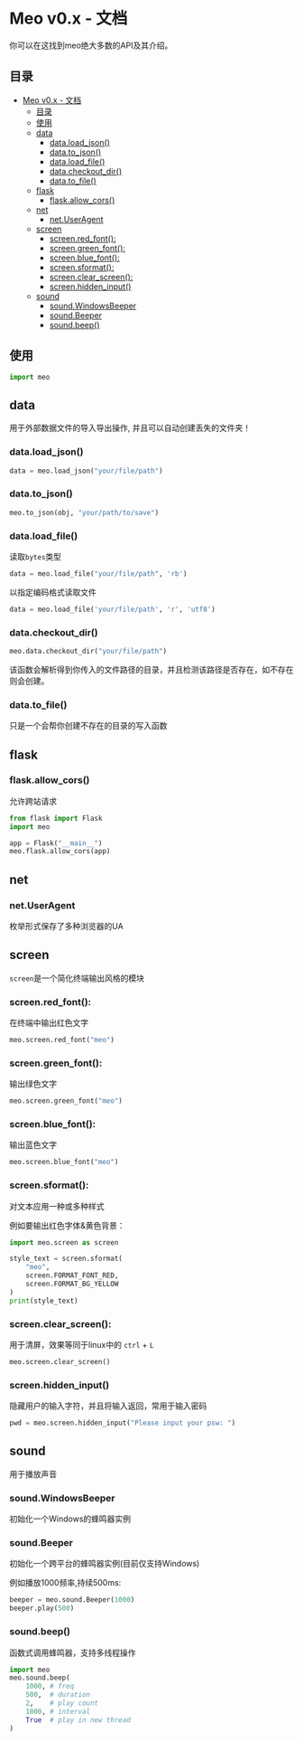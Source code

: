 # Meo v0.x - 文档

你可以在这找到meo绝大多数的API及其介绍。

## 目录

- [Meo v0.x - 文档](#meo-v0x---文档)
  - [目录](#目录)
  - [使用](#使用)
  - [data](#data)
    - [data.load\_json()](#dataload_json)
    - [data.to\_json()](#datato_json)
    - [data.load\_file()](#dataload_file)
    - [data.checkout\_dir()](#datacheckout_dir)
    - [data.to\_file()](#datato_file)
  - [flask](#flask)
    - [flask.allow\_cors()](#flaskallow_cors)
  - [net](#net)
    - [net.UserAgent](#netuseragent)
  - [screen](#screen)
    - [screen.red\_font():](#screenred_font)
    - [screen.green\_font():](#screengreen_font)
    - [screen.blue\_font():](#screenblue_font)
    - [screen.sformat():](#screensformat)
    - [screen.clear\_screen():](#screenclear_screen)
    - [screen.hidden\_input()](#screenhidden_input)
  - [sound](#sound)
    - [sound.WindowsBeeper](#soundwindowsbeeper)
    - [sound.Beeper](#soundbeeper)
    - [sound.beep()](#soundbeep)

## 使用

```python
import meo
```

## data

用于外部数据文件的导入导出操作, 并且可以自动创建丢失的文件夹！

### data.load_json()

```python
data = meo.load_json("your/file/path")
```

### data.to_json()

```python
meo.to_json(obj, "your/path/to/save")
```

### data.load_file()

读取`bytes`类型
```python
data = meo.load_file("your/file/path", 'rb')
```

以指定编码格式读取文件
```python
data = meo.load_file('your/file/path', 'r', 'utf8')
```

### data.checkout_dir()

```python
meo.data.checkout_dir("your/file/path")
```

该函数会解析得到你传入的文件路径的目录，并且检测该路径是否存在，如不存在则会创建。

### data.to_file()

只是一个会帮你创建不存在的目录的写入函数

## flask

### flask.allow_cors()

允许跨站请求

```python
from flask import Flask
import meo

app = Flask("__main__")
meo.flask.allow_cors(app)
```

## net

### net.UserAgent

枚举形式保存了多种浏览器的UA

## screen

`screen`是一个简化终端输出风格的模块

### screen.red_font():

在终端中输出红色文字

```python
meo.screen.red_font("meo")
```

### screen.green_font():

输出绿色文字

```python
meo.screen.green_font("meo")
```

### screen.blue_font():

输出蓝色文字

```python
meo.screen.blue_font("meo")
```

### screen.sformat():

对文本应用一种或多种样式

例如要输出红色字体&黄色背景：
```python
import meo.screen as screen

style_text = screen.sformat(
    "meo",
    screen.FORMAT_FONT_RED,
    screen.FORMAT_BG_YELLOW
)
print(style_text)
```

### screen.clear_screen():

用于清屏，效果等同于linux中的 `ctrl` + `L`

```python
meo.screen.clear_screen()
```

### screen.hidden_input()

隐藏用户的输入字符，并且将输入返回，常用于输入密码

```python
pwd = meo.screen.hidden_input("Please input your psw: ")
```

## sound

用于播放声音

### sound.WindowsBeeper

初始化一个Windows的蜂鸣器实例

### sound.Beeper

初始化一个跨平台的蜂鸣器实例(目前仅支持Windows)

例如播放1000频率,持续500ms:
```python
beeper = meo.sound.Beeper(1000)
beeper.play(500)
```

### sound.beep()

函数式调用蜂鸣器，支持多线程操作

```python
import meo
meo.sound.beep(
    1000, # freq
    500,  # duration
    2,    # play count
    1000, # interval
    True  # play in new thread
)
```
